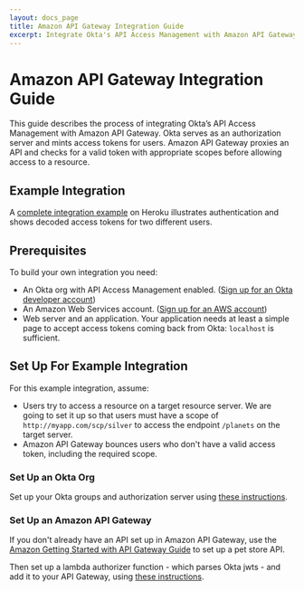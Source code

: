 ```yaml
---
layout: docs_page
title: Amazon API Gateway Integration Guide
excerpt: Integrate Okta's API Access Management with Amazon API Gateway.
---
```

# Amazon API Gateway Integration Guide

This guide describes the process of integrating Okta’s API Access Management with Amazon API Gateway. Okta serves as an authorization server and mints access tokens for users. Amazon API Gateway proxies an API and checks for a valid token with appropriate scopes before allowing access to a resource.

## Example Integration

A [complete integration example](https://okta-api-am.herokuapp.com/aws) on Heroku illustrates authentication and shows decoded access tokens for two different users.

## Prerequisites

To build your own integration you need:

* An Okta org with API Access Management enabled. ([Sign up for an Okta developer account](https://developer.okta.com/signup/))
* An Amazon Web Services account. ([Sign up for an AWS account](https://portal.aws.amazon.com/billing/signup?redirect_url=https%3A%2F%2Faws.amazon.com%2Fregistration-confirmation#/start))
* Web server and an application. Your application needs at least a simple page to accept access tokens coming back from Okta: `localhost` is sufficient.

## Set Up For Example Integration

For this example integration, assume:

* Users try to access a resource on a target resource server. We are going to set it up so that users must have a scope of `http://myapp.com/scp/silver` to access the endpoint `/planets` on the target server.
* Amazon API Gateway bounces users who don't have a valid access token, including the required scope.

### Set Up an Okta Org

Set up your Okta groups and authorization server using [these instructions](/docs/integration-guides/setting-up-okta-for-integration-examples).

### Set Up an Amazon API Gateway

If you don't already have an API set up in Amazon API Gateway, use the [Amazon Getting Started with API Gateway Guide](https://docs.aws.amazon.com/apigateway/latest/developerguide/getting-started.html) to set up a pet store API.

Then set up a lambda authorizer function - which parses Okta jwts - and add it to your API Gateway, using [these instructions](https://github.com/mcguinness/node-lambda-oauth2-jwt-authorizer).
